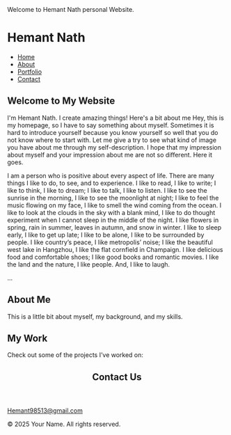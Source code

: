 <Welcome>
<html lang="en">
<head>
  <meta charset="UTF-8">
  <meta name="viewport" content="width=device-width, initial-scale=1.0">
  Welcome to Hemant Nath personal Website.
  <link rel="stylesheet" href="styles.css">
</head>
<body>

  <HEMANT>
    <div class="container">
      <h1>Hemant Nath </h1>
      <nav>
        <ul>
          <li><a href="#home">Home</a></li>
          <li><a href="#about">About</a></li>
          <li><a href="#portfolio">Portfolio</a></li>
          <li><a href="#contact">Contact</a></li>
        </ul>
      </nav>
    </div>
  </header>

  <section id="home">
    <div class="container">
      <h2>Welcome to My Website</h2>
      <p>I'm Hemant Nath. I create amazing things! Here's a bit about me Hey, this is my homepage, so I have to say something about myself. Sometimes it is hard to introduce yourself because you know yourself so well that you do not know where to start with. Let me give a try to see what kind of image you have about me through my self-description. I hope that my impression about myself and your impression about me are not so different. Here it goes.

I am a person who is positive about every aspect of life. There are many things I like to do, to see, and to experience. I like to read, I like to write; I like to think, I like to dream; I like to talk, I like to listen. I like to see the sunrise in the morning, I like to see the moonlight at night; I like to feel the music flowing on my face, I like to smell the wind coming from the ocean. I like to look at the clouds in the sky with a blank mind, I like to do thought experiment when I cannot sleep in the middle of the night. I like flowers in spring, rain in summer, leaves in autumn, and snow in winter. I like to sleep early, I like to get up late; I like to be alone, I like to be surrounded by people. I like country’s peace, I like metropolis’ noise; I like the beautiful west lake in Hangzhou, I like the flat cornfield in Champaign. I like delicious food and comfortable shoes; I like good books and romantic movies. I like the land and the nature, I like people. And, I like to laugh.

...</p>
    </div>
  </section>

  <section id="about">
    <div class="container">
      <h2>About Me</h2>
      <p>This is a little bit about myself, my background, and my skills.</p>
    </div>
  </section>

  <section id="portfolio">
    <div class="container">
      <h2>My Work</h2>
      <p>Check out some of the projects I’ve worked on:</p>


 <!DOCTYPE html>
<html lang="en">
<head>
    <meta charset="UTF-8">
    <meta name="viewport" content="width=device-width, initial-scale=1.0">
    <title>Contact Us</title>
    <link rel="stylesheet" href="styles.css">
</head>
<body>
    <header>
        <h1>Contact Us</h1>
    </header>
    
   Hemant98513@gmail.com
  
            


  <footer>
    <div class="container">
      <p>&copy; 2025 Your Name. All rights reserved.</p>
    </div>
  </footer>

</body>
</html>
